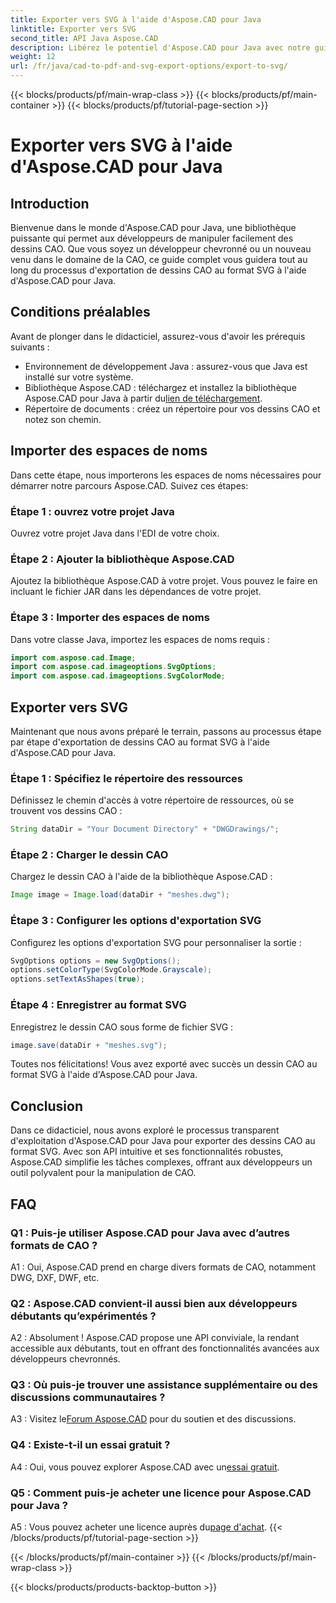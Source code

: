 ```yaml
---
title: Exporter vers SVG à l'aide d'Aspose.CAD pour Java
linktitle: Exporter vers SVG
second_title: API Java Aspose.CAD
description: Libérez le potentiel d'Aspose.CAD pour Java avec notre guide étape par étape sur l'exportation de dessins CAO vers SVG. Découvrez comment importer des espaces de noms, configurer des options et intégrer de manière transparente Aspose.CAD dans votre projet Java.
weight: 12
url: /fr/java/cad-to-pdf-and-svg-export-options/export-to-svg/
---
```


{{< blocks/products/pf/main-wrap-class >}}
{{< blocks/products/pf/main-container >}}
{{< blocks/products/pf/tutorial-page-section >}}

# Exporter vers SVG à l'aide d'Aspose.CAD pour Java

## Introduction

Bienvenue dans le monde d'Aspose.CAD pour Java, une bibliothèque puissante qui permet aux développeurs de manipuler facilement des dessins CAO. Que vous soyez un développeur chevronné ou un nouveau venu dans le domaine de la CAO, ce guide complet vous guidera tout au long du processus d'exportation de dessins CAO au format SVG à l'aide d'Aspose.CAD pour Java.

## Conditions préalables

Avant de plonger dans le didacticiel, assurez-vous d'avoir les prérequis suivants :

- Environnement de développement Java : assurez-vous que Java est installé sur votre système.
-  Bibliothèque Aspose.CAD : téléchargez et installez la bibliothèque Aspose.CAD pour Java à partir du[lien de téléchargement](https://releases.aspose.com/cad/java/).
- Répertoire de documents : créez un répertoire pour vos dessins CAO et notez son chemin.

## Importer des espaces de noms

Dans cette étape, nous importerons les espaces de noms nécessaires pour démarrer notre parcours Aspose.CAD. Suivez ces étapes:

### Étape 1 : ouvrez votre projet Java
Ouvrez votre projet Java dans l'EDI de votre choix.

### Étape 2 : Ajouter la bibliothèque Aspose.CAD
Ajoutez la bibliothèque Aspose.CAD à votre projet. Vous pouvez le faire en incluant le fichier JAR dans les dépendances de votre projet.

### Étape 3 : Importer des espaces de noms
Dans votre classe Java, importez les espaces de noms requis :

```java
import com.aspose.cad.Image;
import com.aspose.cad.imageoptions.SvgOptions;
import com.aspose.cad.imageoptions.SvgColorMode;
```

## Exporter vers SVG

Maintenant que nous avons préparé le terrain, passons au processus étape par étape d'exportation de dessins CAO au format SVG à l'aide d'Aspose.CAD pour Java.

### Étape 1 : Spécifiez le répertoire des ressources

Définissez le chemin d'accès à votre répertoire de ressources, où se trouvent vos dessins CAO :

```java
String dataDir = "Your Document Directory" + "DWGDrawings/";
```

### Étape 2 : Charger le dessin CAO

Chargez le dessin CAO à l'aide de la bibliothèque Aspose.CAD :

```java
Image image = Image.load(dataDir + "meshes.dwg");
```

### Étape 3 : Configurer les options d'exportation SVG

Configurez les options d'exportation SVG pour personnaliser la sortie :

```java
SvgOptions options = new SvgOptions();
options.setColorType(SvgColorMode.Grayscale);
options.setTextAsShapes(true);
```

### Étape 4 : Enregistrer au format SVG

Enregistrez le dessin CAO sous forme de fichier SVG :

```java
image.save(dataDir + "meshes.svg");
```

Toutes nos félicitations! Vous avez exporté avec succès un dessin CAO au format SVG à l'aide d'Aspose.CAD pour Java.

## Conclusion

Dans ce didacticiel, nous avons exploré le processus transparent d'exploitation d'Aspose.CAD pour Java pour exporter des dessins CAO au format SVG. Avec son API intuitive et ses fonctionnalités robustes, Aspose.CAD simplifie les tâches complexes, offrant aux développeurs un outil polyvalent pour la manipulation de CAO.

## FAQ

### Q1 : Puis-je utiliser Aspose.CAD pour Java avec d’autres formats de CAO ?

A1 : Oui, Aspose.CAD prend en charge divers formats de CAO, notamment DWG, DXF, DWF, etc.

### Q2 : Aspose.CAD convient-il aussi bien aux développeurs débutants qu’expérimentés ?

A2 : Absolument ! Aspose.CAD propose une API conviviale, la rendant accessible aux débutants, tout en offrant des fonctionnalités avancées aux développeurs chevronnés.

### Q3 : Où puis-je trouver une assistance supplémentaire ou des discussions communautaires ?

 A3 : Visitez le[Forum Aspose.CAD](https://forum.aspose.com/c/cad/19) pour du soutien et des discussions.

### Q4 : Existe-t-il un essai gratuit ?

 A4 : Oui, vous pouvez explorer Aspose.CAD avec un[essai gratuit](https://releases.aspose.com/).

### Q5 : Comment puis-je acheter une licence pour Aspose.CAD pour Java ?

 A5 : Vous pouvez acheter une licence auprès du[page d'achat](https://purchase.aspose.com/buy).
{{< /blocks/products/pf/tutorial-page-section >}}

{{< /blocks/products/pf/main-container >}}
{{< /blocks/products/pf/main-wrap-class >}}

{{< blocks/products/products-backtop-button >}}

